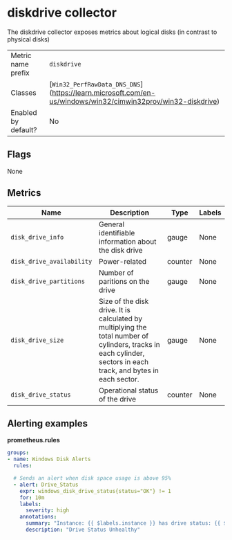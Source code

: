 # diskdrive collector

The diskdrive collector exposes metrics about logical disks (in contrast to physical disks)

|                     |                                                                                                                                                              |
| ------------------- | ------------------------------------------------------------------------------------------------------------------------------------------------------------ |
| Metric name prefix  | `diskdrive`                                                                                                                                                  |
| Classes             | [`Win32_PerfRawData_DNS_DNS`]                                                 (https://learn.microsoft.com/en-us/windows/win32/cimwin32prov/win32-diskdrive) |
| Enabled by default? | No                                                                                                                                                           |

## Flags

None

## Metrics

| Name                      | Description                                                                                                                                                      | Type    | Labels |
| ------------------------- | ---------------------------------------------------------------------------------------------------------------------------------------------------------------- | ------- | ------ |
| `disk_drive_info`         | General identifiable information about the disk drive                                                                                                            | gauge   | None   |
| `disk_drive_availability` | Power-related                                                                                                                                                    | counter | None   |
| `disk_drive_partitions`   | Number of paritions on the drive                                                                                                                                 | gauge   | None   |
| `disk_drive_size`         | Size of the disk drive. It is calculated by multiplying the total number of cylinders, tracks in each cylinder, sectors in each track, and bytes in each sector. | gauge   | None   |
| `disk_drive_status`       | Operational status of the drive                                                                                                                                  | counter | None   |

## Alerting examples
**prometheus.rules**
```yaml
groups:
- name: Windows Disk Alerts
  rules:

  # Sends an alert when disk space usage is above 95%
  - alert: Drive_Status
    expr: windows_disk_drive_status{status="OK"} != 1
    for: 10m
    labels:
      severity: high
    annotations:
      summary: "Instance: {{ $labels.instance }} has drive status: {{ $labels.status }} on disk {{ $labels.name }}"
      description: "Drive Status Unhealthy"
```

